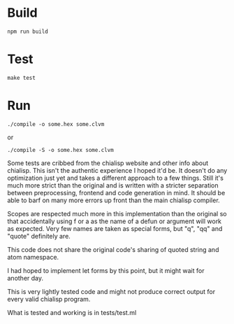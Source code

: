 

# Build
```
npm run build
```

# Test

```
make test
```

# Run

```
./compile -o some.hex some.clvm
```

or

```
./compile -S -o some.hex some.clvm
```

Some tests are cribbed from the chialisp website and other info about
chialisp.  This isn't the authentic experience I hoped it'd be.  It
doesn't do any optimization just yet and takes a different approach
to a few things.  Still it's much more strict than the original and
is written with a stricter separation between preprocessing, frontend
and code generation in mind.  It should be able to barf on many more
errors up front than the main chialisp compiler.

Scopes are respected much more in this implementation than the original
so that accidentally using f or a as the name of a defun or argument
will work as expected.  Very few names are taken as special forms, but
"q", "qq" and "quote" definitely are.

This code does not share the original code's sharing of quoted string
and atom namespace.

I had hoped to implement let forms by this point, but it might wait
for another day.

This is very lightly tested code and might not produce correct output
for every valid chialisp program.

What is tested and working is in tests/test.ml


